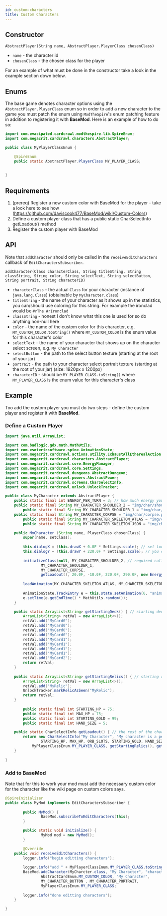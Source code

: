 ```yaml
---
id: custom-characters
title: Custom Characters
---
```


## Constructor
`AbstractPlayer(String name, AbstractPlayer.PlayerClass chosenClass)`
* `name` - the character id
* `chosenClass` - the chosen class for the player

For an example of what must be done in the constructor take a look in the example section down below.

## Enums

The base game denotes character options using the `AbstractPlayer.PlayerClass` enum so in order to add a new character to the game you must patch the enum using `ModTheSpire`'s enum patching feature in addition to registering it with **BaseMod**. Here is an example of how to do so:

```java
import com.evacipated.cardcrawl.modthespire.lib.SpireEnum;
import com.megacrit.cardcrawl.characters.AbstractPlayer;

public class MyPlayerClassEnum {

	@SpireEnum
	public static AbstractPlayer.PlayerClass MY_PLAYER_CLASS;
	
	
}

```

## Requirements
1. (prereq) Register a new custom color with BaseMod for the player - take a look here to see how (https://github.com/daviscook477/BaseMod/wiki/Custom-Colors)
2. Define a custom player class that has a public static CharSelectInfo getLoadout() method
3. Register the custom player with BaseMod

## API
Note that `addCharacter` should only be called in the `receiveEditCharacters` callback of `EditCharactersSubscriber`.

`addCharacter(Class characterClass, String titleString, String classString, String color, String selectText, String selectButton, String portrait, String characterID)`
* `characterClass` - the actual `Class` for your character (instance of `java.lang.Class`) (obtainable by `MyCharacter.class`)
* `titleString` - the name of your character as it shows up in the statistics, you can/should use coloring for this string. For example the ironclad would be `#rThe #rIronclad`
* `classString` - honest I don't know what this one is used for so do anything non-null here
* `color` - the name of the custom color for this character, e.g. `MY_CUSTOM_COLOR.toString()` where `MY_CUSTOM_COLOR` is the enum value for this character's color
* `selectText` - the name of your character that shows up on the character select screen, e.g. `My Character`
* `selectButton` - the path to the select button texture (starting at the root of your jar)
* `portrait` - the path to your character select portrait texture (starting at the root of your jar) (size: 1920px x 1200px)
* `characterID` - should be `MY_PLAYER_CLASS.toString()` where `MY_PLAYER_CLASS` is the enum value for this character's class

## Example

Too add the custom player you must do two steps - define the custom player and register it with **BaseMod**.

### Define a Custom Player

```java
import java.util.ArrayList;

import com.badlogic.gdx.math.MathUtils;
import com.esotericsoftware.spine.AnimationState;
import com.megacrit.cardcrawl.actions.utility.ExhaustAllEtherealAction;
import com.megacrit.cardcrawl.characters.AbstractPlayer;
import com.megacrit.cardcrawl.core.EnergyManager;
import com.megacrit.cardcrawl.core.Settings;
import com.megacrit.cardcrawl.dungeons.AbstractDungeon;
import com.megacrit.cardcrawl.powers.AbstractPower;
import com.megacrit.cardcrawl.screens.CharSelectInfo;
import com.megacrit.cardcrawl.unlock.UnlockTracker;

public class MyCharacter extends AbstractPlayer {
	public static final int ENERGY_PER_TURN = 3; // how much energy you get every turn
	public static final String MY_CHARACTER_SHOULDER_2 = "img/char/shoulder2.png"; // campfire pose
        public static final String MY_CHARACTER_SHOULDER_1 = "img/char/shoulder1.png"; // another campfire pose
	public static final String MY_CHARACTER_CORPSE = "img/char/corpse.png"; // dead corpse
        public static final String MY_CHARACTER_SKELETON_ATLAS = "img/char/skeleton.atlas"; // spine animation atlas
        public static final String MY_CHARACTER_SKELETON_JSON = "img/char/skeleton.json"; // spine animation json

	public MyCharacter (String name, PlayerClass chosenClass) {
		super(name, setClass);
		
		this.dialogX = (this.drawX + 0.0F * Settings.scale); // set location for text bubbles
		this.dialogY = (this.drawY + 220.0F * Settings.scale); // you can just copy these values
		
		initializeClass(null, MY_CHARACTER_SHOULDER_2, // required call to load textures and setup energy/loadout
				MY_CHARACTER_SHOULDER_1,
				MY_CHARACTER_CORPSE, 
				getLoadout(), 20.0F, -10.0F, 220.0F, 290.0F, new EnergyManager(ENERGY_PER_TURN));
		
		loadAnimation(MY_CHARACTER_SKELETON_ATLAS, MY_CHARCTER_SKELETON_JSON, 1.0F); // if you're using modified versions of base game animations or made animations in spine make sure to include this bit and the following lines
		
		AnimationState.TrackEntry e = this.state.setAnimation(0, "animation", true);
		e.setTime(e.getEndTime() * MathUtils.random());
	}

	public static ArrayList<String> getStartingDeck() { // starting deck 'nuff said
		ArrayList<String> retVal = new ArrayList<>();
		retVal.add("MyCard0");
		retVal.add("MyCard0");
		retVal.add("MyCard0");
		retVal.add("MyCard0");
		retVal.add("MyCard1");
		retVal.add("MyCard1");
		retVal.add("MyCard1");
		retVal.add("MyCard1");
		retVal.add("MyCard2");
		return retVal;
	}
	
	public static ArrayList<String> getStartingRelics() { // starting relics - also simple
		ArrayList<String> retVal = new ArrayList<>();
		retVal.add("MyRelic");
		UnlockTracker.markRelicAsSeen("MyRelic");
		return retVal;
	}
	
        public static final int STARTING_HP = 75;
        public static final int MAX_HP = 75;
        public static final int STARTING_GOLD = 99;
        public static final int HAND_SIZE = 5;

	public static CharSelectInfo getLoadout() { // the rest of the character loadout so includes your character select screen info plus hp and starting gold
		return new CharSelectInfo("My Character", "My character is a person from the outer worlds. He makes magic stuff happen.",
				STARTING_HP, MAX_HP, ORB_SLOTS, STARTING_GOLD, HAND_SIZE,
			MyPlayerClassEnum.MY_PLAYER_CLASS, getStartingRelics(), getStartingDeck(), false);
	}
	
}
```

### Add to BaseMod

Note that for this to work your mod must add the necessary custom color for the character like the wiki page on custom colors says.

```java
@SpireInitializer
public class MyMod implements EditCharactersSubscriber {
	
        public MyMod() {
                BaseMod.subscribeToEditCharacters(this);
        }

        public static void initialize() {
                MyMod mod = new MyMod();
        }

        @Override
	public void receiveEditCharacters() {
		logger.info("begin editting characters");
		
		logger.info("add " + MyPlayerClassEnum.MY_PLAYER_CLASS.toString());
		BaseMod.addCharacter(MyCharcter.class, "My Character", "character class string",
				AbstractCardEnum.MY_CUSTOM_COLOR, "My Character",
				MY_CHARACTER_BUTTON , MY_CHARACTER_PORTRAIT,
				MyPlayerClassEnum.MY_PLAYER_CLASS;
		
		logger.info("done editting characters");
	}

}
```